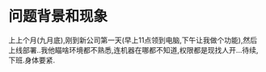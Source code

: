 # 问题背景和现象

上上个月(九月底),刚到新公司第一天(早上11点领到电脑,下午让我做个功能),然后上线部署..我他瞄啥环境都不熟悉,连机器在哪都不知道,权限都是现找人开...待续,下班.身体要紧.
